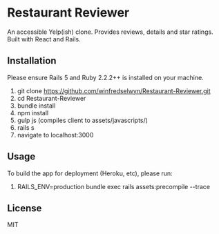 # Restaurant Reviewer
An accessible Yelp(ish) clone. Provides reviews, details and star ratings. Built with React and Rails.
## Installation
Please ensure Rails 5 and Ruby 2.2.2++ is installed on your machine.

1. git clone https://github.com/winfredselwyn/Restaurant-Reviewer.git
2. cd Restaurant-Reviewer
3. bundle install
4. npm install
5. gulp js (compiles client to assets/javascripts/)
6. rails s
7. navigate to localhost:3000

## Usage

To build the app for deployment (Heroku, etc), please run:

1. RAILS_ENV=production bundle exec rails assets:precompile --trace

## License
MIT
